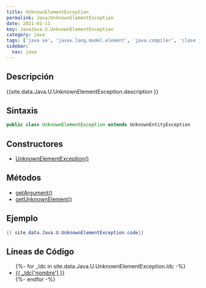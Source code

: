 ```yaml
---
title: UnknownElementException
permalink: Java/UnknownElementException
date: 2021-01-11
key: JavaJava.U.UnknownElementException
category: java
tags: ['java se', 'javax.lang.model.element', 'java.compiler', 'clase java', 'Java 1.6']
sidebar: 
  nav: java
---
```


## Descripción
{{site.data.Java.U.UnknownElementException.description }}

## Sintaxis
~~~java
public class UnknownElementException extends UnknownEntityException
~~~

## Constructores
* [UnknownElementException()](/Java/UnknownElementException/UnknownElementException/)

## Métodos
* [getArgument()](/Java/UnknownElementException/getArgument)
* [getUnknownElement()](/Java/UnknownElementException/getUnknownElement)

## Ejemplo
~~~java
{{ site.data.Java.U.UnknownElementException.code}}
~~~

## Líneas de Código
<ul>
{%- for _ldc in site.data.Java.U.UnknownElementException.ldc -%}
   <li>
       <a href="{{_ldc['url'] }}">{{ _ldc['nombre'] }}</a>
   </li>
{%- endfor -%}
</ul>

